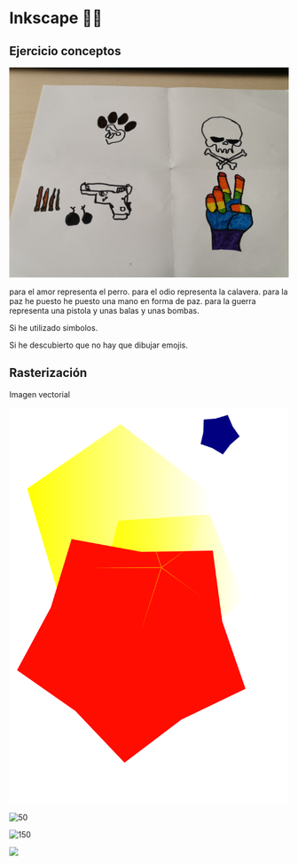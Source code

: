 # Inkscape 🐺🐨


## Ejercicio conceptos

![Foto Emoji](https://github.com/XXDARKNIGHTXX/SOLDADURA-Y-DISE-O/blob/main/IMG_20210324_110022.jpg)

para el amor representa el perro.
para el odio representa la calavera.
para la paz he puesto he puesto una mano en forma de paz.
para la guerra representa una pistola y unas balas y unas bombas.


Si he utilizado simbolos.


Si he descubierto que no hay que dibujar emojis.

## Rasterización

Imagen vectorial

![3](https://raw.githubusercontent.com/XXDARKNIGHTXX/SOLDADURA-Y-DISE-O/ec3f9e9ab8376b4b2eef464c2368847d3266c4d7/imagenvectorial.svg)

![50](https://github.com/XXDARKNIGHTXX/SOLDADURA-Y-DISE-O/blob/main/ImagenRasterizaci%C3%B3n.svg.png)

![150](https://github.com/XXDARKNIGHTXX/SOLDADURA-Y-DISE-O/blob/main/ImagenRasterizaci%C3%B3n50.svg.png)

![](https://github.com/XXDARKNIGHTXX/SOLDADURA-Y-DISE-O/blob/main/ImagenRasterizaci%C3%B3n150.svg.png)
